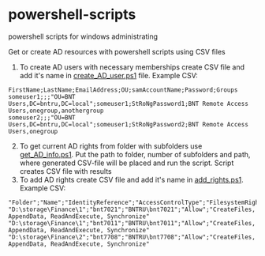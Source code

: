 # powershell-scripts
powershell scripts for windows administrating

Get or create AD resources with powershell scripts using CSV files
1. To create AD users with necessary memberships create CSV file and add it's name in [create_AD_user.ps1](create_AD_user.ps1) file. 
Example CSV:
```commandline
FirstName;LastName;EmailAddress;OU;samAccountName;Password;Groups
someuser1;;;"OU=BNT Users,DC=bntru,DC=local";someuser1;StRoNgPassword1;BNT Remote Access Users,onegroup,anothergroup
someuser2;;;"OU=BNT Users,DC=bntru,DC=local";someuser1;StRoNgPassword2;BNT Remote Access Users,onegroup
```

2. To get current AD rights from folder with subfolders use [get_AD_info.ps1](get_AD_info.ps1). Put the path to folder, number of subfolders and path, where generated CSV-file will be placed and run the script. Script creates CSV file with results
3. To add AD rights create CSV file and add it's name in [add_rights.ps1](add_AD_rights.ps1).
Example CSV:
```commandline
"Folder";"Name";"IdentityReference";"AccessControlType";"FilesystemRights"
"D:\storage\Finance\1";"bnt7021";"BNTRU\bnt7021";"Allow";"CreateFiles, AppendData, ReadAndExecute, Synchronize"
"D:\storage\Finance\1";"bnt7011";"BNTRU\bnt7011";"Allow";"CreateFiles, AppendData, ReadAndExecute, Synchronize"
"D:\storage\Finance\2";"bnt7708";"BNTRU\bnt7708";"Allow";"CreateFiles, AppendData, ReadAndExecute, Synchronize"
```